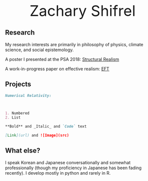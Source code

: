 <center><font size="50">Zachary Shifrel</font></center>


## Research
My research interests are primarily in philosophy of physics, climate science, and social epistemology.

A poster I presented at the PSA 2018: [Structural Realism](https://drive.google.com/file/d/15Sy7E3FPuADUNg7Ir8AZpS0IM2pwMSoo/view?usp=sharing)

A work-in-progress paper on effective realism: [EFT](https://www.overleaf.com/read/ysyfnnqpzwsr)

## Projects
```markdown
Numerical Relativity:



1. Numbered
2. List

**Bold** and _Italic_ and `Code` text

[Link](url) and ![Image](src)
```


## What else?

I speak Korean and Japanese conversationally and somewhat professionally (though my proficiency in Japanese has been fading recently). I develop mostly in python and rarely in R. 


```markdown

```



